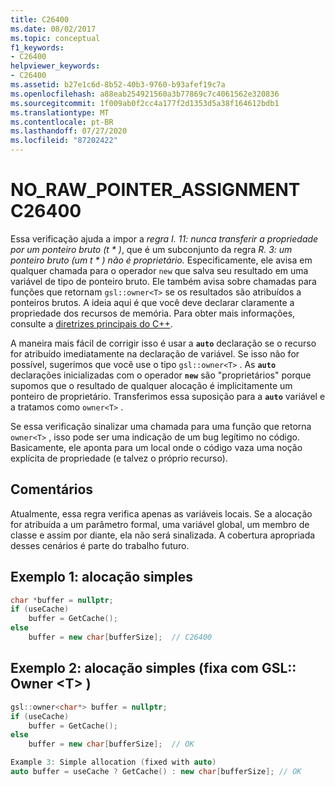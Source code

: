 ```yaml
---
title: C26400
ms.date: 08/02/2017
ms.topic: conceptual
f1_keywords:
- C26400
helpviewer_keywords:
- C26400
ms.assetid: b27e1c6d-8b52-40b3-9760-b93afef19c7a
ms.openlocfilehash: a88eab254921560a3b77869c7c4061562e320836
ms.sourcegitcommit: 1f009ab0f2cc4a177f2d1353d5a38f164612bdb1
ms.translationtype: MT
ms.contentlocale: pt-BR
ms.lasthandoff: 07/27/2020
ms.locfileid: "87202422"
---
```

# <a name="c26400-no_raw_pointer_assignment"></a>NO_RAW_POINTER_ASSIGNMENT C26400

Essa verificação ajuda a impor a *regra I. 11: nunca transferir a propriedade por um ponteiro bruto (t \* )*, que é um subconjunto da regra *R. 3: um ponteiro bruto (um t \* ) não é proprietário.* Especificamente, ele avisa em qualquer chamada para o operador `new` que salva seu resultado em uma variável de tipo de ponteiro bruto. Ele também avisa sobre chamadas para funções que retornam `gsl::owner<T>` se os resultados são atribuídos a ponteiros brutos. A ideia aqui é que você deve declarar claramente a propriedade dos recursos de memória. Para obter mais informações, consulte a [diretrizes principais do C++](https://github.com/isocpp/CppCoreGuidelines/blob/master/CppCoreGuidelines.md#r-resource-management).

A maneira mais fácil de corrigir isso é usar a **`auto`** declaração se o recurso for atribuído imediatamente na declaração de variável. Se isso não for possível, sugerimos que você use o tipo `gsl::owner<T>` . As **`auto`** declarações inicializadas com o operador **`new`** são "proprietários" porque supomos que o resultado de qualquer alocação é implicitamente um ponteiro de proprietário. Transferimos essa suposição para a **`auto`** variável e a tratamos como `owner<T>` .

Se essa verificação sinalizar uma chamada para uma função que retorna `owner<T>` , isso pode ser uma indicação de um bug legítimo no código. Basicamente, ele aponta para um local onde o código vaza uma noção explícita de propriedade (e talvez o próprio recurso).

## <a name="remarks"></a>Comentários

Atualmente, essa regra verifica apenas as variáveis locais. Se a alocação for atribuída a um parâmetro formal, uma variável global, um membro de classe e assim por diante, ela não será sinalizada. A cobertura apropriada desses cenários é parte do trabalho futuro.

## <a name="example-1-simple-allocation"></a>Exemplo 1: alocação simples

```cpp
char *buffer = nullptr;
if (useCache)
    buffer = GetCache();
else
    buffer = new char[bufferSize];  // C26400
```

## <a name="example-2-simple-allocation-fixed-with-gslownert"></a>Exemplo 2: alocação simples (fixa com GSL:: Owner \<T> )

```cpp
gsl::owner<char*> buffer = nullptr;
if (useCache)
    buffer = GetCache();
else
    buffer = new char[bufferSize];  // OK

Example 3: Simple allocation (fixed with auto)
auto buffer = useCache ? GetCache() : new char[bufferSize]; // OK
```
